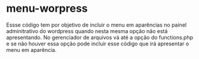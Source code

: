 # menu-worpress
Essse código tem por objetivo de incluir o menu em aparências no painel adminitrativo do wordpress quando nesta mesma opção não está apresentando.
No gerenciador de arquivos vá até a opção do functions.php e se não houver essa opção pode incluir esse código que irá apresentar o menu em aparência.
